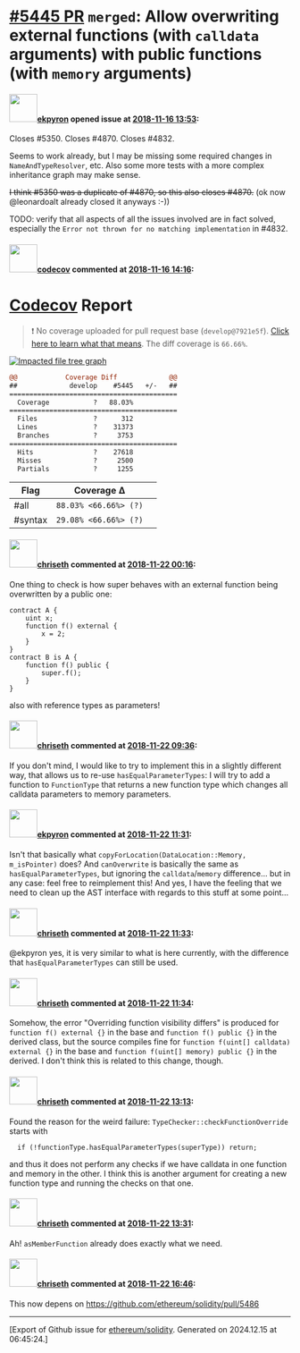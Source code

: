# [\#5445 PR](https://github.com/ethereum/solidity/pull/5445) `merged`: Allow overwriting external functions (with ``calldata`` arguments) with public functions (with ``memory`` arguments)

#### <img src="https://avatars.githubusercontent.com/u/1347491?v=4" width="50">[ekpyron](https://github.com/ekpyron) opened issue at [2018-11-16 13:53](https://github.com/ethereum/solidity/pull/5445):

Closes #5350. Closes #4870. Closes #4832.

Seems to work already, but I may be missing some required changes in ``NameAndTypeResolver``, etc.
Also some more tests with a more complex inheritance graph may make sense.

~~I think #5350 was a duplicate of #4870, so this also closes #4870.~~ (ok now @leonardoalt already closed it anyways :-))

TODO: verify that all aspects of all the issues involved are in fact solved, especially the ``Error not thrown for no matching implementation`` in #4832.

#### <img src="https://avatars.githubusercontent.com/in/254?v=4" width="50">[codecov](https://github.com/apps/codecov) commented at [2018-11-16 14:16](https://github.com/ethereum/solidity/pull/5445#issuecomment-439406019):

# [Codecov](https://codecov.io/gh/ethereum/solidity/pull/5445?src=pr&el=h1) Report
> :exclamation: No coverage uploaded for pull request base (`develop@7921e5f`). [Click here to learn what that means](https://docs.codecov.io/docs/error-reference#section-missing-base-commit).
> The diff coverage is `66.66%`.

[![Impacted file tree graph](https://codecov.io/gh/ethereum/solidity/pull/5445/graphs/tree.svg?width=650&token=87PGzVEwU0&height=150&src=pr)](https://codecov.io/gh/ethereum/solidity/pull/5445?src=pr&el=tree)

```diff
@@            Coverage Diff             @@
##             develop    #5445   +/-   ##
==========================================
  Coverage           ?   88.03%           
==========================================
  Files              ?      312           
  Lines              ?    31373           
  Branches           ?     3753           
==========================================
  Hits               ?    27618           
  Misses             ?     2500           
  Partials           ?     1255
```

| Flag | Coverage Δ | |
|---|---|---|
| #all | `88.03% <66.66%> (?)` | |
| #syntax | `29.08% <66.66%> (?)` | |

#### <img src="https://avatars.githubusercontent.com/u/9073706?v=4" width="50">[chriseth](https://github.com/chriseth) commented at [2018-11-22 00:16](https://github.com/ethereum/solidity/pull/5445#issuecomment-440860061):

One thing to check is how super behaves with an external function being overwritten by a public one:
```
contract A {
    uint x;
    function f() external {
        x = 2;
    }
}
contract B is A {
    function f() public {
        super.f();
    }
}
```
also with reference types as parameters!

#### <img src="https://avatars.githubusercontent.com/u/9073706?v=4" width="50">[chriseth](https://github.com/chriseth) commented at [2018-11-22 09:36](https://github.com/ethereum/solidity/pull/5445#issuecomment-440969370):

If you don't mind, I would like to try to implement this in a slightly different way, that allows us to re-use `hasEqualParameterTypes`: I will try to add a function to `FunctionType` that returns a new function type which changes all calldata parameters to memory parameters.

#### <img src="https://avatars.githubusercontent.com/u/1347491?v=4" width="50">[ekpyron](https://github.com/ekpyron) commented at [2018-11-22 11:31](https://github.com/ethereum/solidity/pull/5445#issuecomment-441002017):

Isn't that basically what ``copyForLocation(DataLocation::Memory, m_isPointer)`` does? And ``canOverwrite`` is basically the same as ``hasEqualParameterTypes``,  but ignoring the ``calldata``/``memory`` difference... but in any case: feel free to reimplement this! And yes, I have the feeling that we need to clean up the AST interface with regards to this stuff at some point...

#### <img src="https://avatars.githubusercontent.com/u/9073706?v=4" width="50">[chriseth](https://github.com/chriseth) commented at [2018-11-22 11:33](https://github.com/ethereum/solidity/pull/5445#issuecomment-441002440):

@ekpyron yes, it is very similar to what is here currently, with the difference that `hasEqualParameterTypes` can still be used.

#### <img src="https://avatars.githubusercontent.com/u/9073706?v=4" width="50">[chriseth](https://github.com/chriseth) commented at [2018-11-22 11:34](https://github.com/ethereum/solidity/pull/5445#issuecomment-441002786):

Somehow, the error "Overriding function visibility differs" is produced for `function f() external {}` in the base and `function f() public {}` in the derived class, but the source compiles fine for `function f(uint[] calldata) external {}` in the base and `function f(uint[] memory) public {}` in the derived. I don't think this is related to this change, though.

#### <img src="https://avatars.githubusercontent.com/u/9073706?v=4" width="50">[chriseth](https://github.com/chriseth) commented at [2018-11-22 13:13](https://github.com/ethereum/solidity/pull/5445#issuecomment-441027055):

Found the reason for the weird failure: `TypeChecker::checkFunctionOverride` starts with
```
  if (!functionType.hasEqualParameterTypes(superType)) return;
```
and thus it does not perform any checks if we have calldata in one function and memory in the other.
I think this is another argument for creating a new function type and running the checks on that one.

#### <img src="https://avatars.githubusercontent.com/u/9073706?v=4" width="50">[chriseth](https://github.com/chriseth) commented at [2018-11-22 13:31](https://github.com/ethereum/solidity/pull/5445#issuecomment-441031857):

Ah! `asMemberFunction` already does exactly what we need.

#### <img src="https://avatars.githubusercontent.com/u/9073706?v=4" width="50">[chriseth](https://github.com/chriseth) commented at [2018-11-22 16:46](https://github.com/ethereum/solidity/pull/5445#issuecomment-441082371):

This now depens on https://github.com/ethereum/solidity/pull/5486


-------------------------------------------------------------------------------



[Export of Github issue for [ethereum/solidity](https://github.com/ethereum/solidity). Generated on 2024.12.15 at 06:45:24.]
